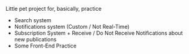 Little pet project for, basically, practice

- Search system
- Notifications system (Custom / Not Real-Time)
- Subscription System + Receive / Do Not Receive Notifications about new publications
- Some Front-End Practice
